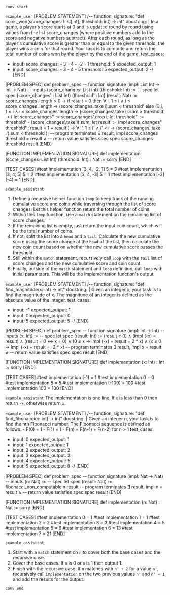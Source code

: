 `conv start`

`example_user`
[PROBLEM STATEMENT]
/--
function_signature: "def coins_won(score_changes: List[int], threshold: int) -> int"
docstring: |
    In a game, a player's score starts at 0 and is updated round by round using values from the list
    score_changes (where positive numbers add to the score and negative numbers subtract).
    After each round, as long as the player's cumulative score is greater than or equal to the given threshold,
    the player wins a coin for that round.
    Your task is to compute and return the total number of coins won by the player by the end of the game.
test_cases:
  - input:
      score_changes:
        - 3
        - 4
        - -2
        - 1
      threshold: 5
    expected_output: 1
  - input:
      score_changes:
        - 3
        - 4
        - 5
      threshold: 5
    expected_output: 2
-/
[END]

[PROBLEM SPEC]
def problem_spec
-- function signature
(impl: List Int → Int → Nat)
-- inputs
(score_changes: List Int)
(threshold: Int) :=
-- spec
let spec (score_changes' : List Int) (threshold' : Int) (result: Nat) :=
score_changes'.length > 0 →
if result = 0 then
  ∀ i, 1 ≤ i ∧ i ≤ score_changes'.length →
  (score_changes'.take i).sum < threshold'
else
  (∃ i, 1 ≤ i ∧ i ≤ score_changes'.length →
  (score_changes'.take i).sum ≥ threshold' →
  ( let score_changes'' := score_changes'.drop i;
    let threshold'' := threshold' - (score_changes'.take i).sum;
    let result' := impl score_changes'' threshold'';
    result = 1 + result') →
  ∀ i', 1 ≤ i' ∧ i' < i → (score_changes'.take i').sum < threshold
  );
-- program terminates
∃ result, impl score_changes threshold = result ∧
-- return value satisfies spec
spec score_changes threshold result
[END]

[FUNCTION IMPLEMENTATION SIGNATURE]
def implementation (score_changes: List Int) (threshold: Int) : Nat :=
sorry
[END]

[TEST CASES]
#test implementation [3, 4, -2, 1] 5 = 3
#test implementation [3, 4, 5] 5 = 2
#test implementation [3, 4, -3] 5 = 1
#test implementation [-3] (-4) = 1
[END]

`example_assistant`
1. Define a recursive helper function `loop` to keep track of the running cumulative score and coins while traversing through the list of score changes. Let this helper function return the total number of coins.
2. Within this `loop` function, use a `match` statement on the remaining list of score changes.
3. If the remaining list is empty, just return the input coin count, which will be the total number of coins.
4. If not, split the list into a `head` and a `tail`. Calculate the new cumulative score using the score change at the `head` of the list, then calculate the new coin count based on whether the new cumulative score passes the threshold.
5. Still within the `match` statement, recursively call `loop` with the `tail` list of score changes and the new cumulative score and coin count.
6. Finally, outside of the `match` statement and `loop` definition, call `loop` with initial parameters. This will be the implementation function's output.

`example_user`
[PROBLEM STATEMENT]
/--
function_signature: "def find_magnitude(x: int) -> int"
docstring: |
    Given an integer x, your task is to find the magnitude of x.
    The magnitude of an integer is defined as the absolute value of the integer.
test_cases:
  - input:
      -1
    expected_output: 1
  - input:
      0
    expected_output: 0
  - input:
      5
    expected_output: 5
-/
[END]

[PROBLEM SPEC]
def problem_spec
-- function signature
(impl: Int → Int)
-- inputs
(x: Int) :=
-- spec
let spec (result: Int) :=
(result ≥ 0) ∧
(impl (-x) = result) ∧
(result = 0 ↔ x = 0) ∧
(0 ≤ x → impl (-x) + result = 2 * x) ∧
(x ≤ 0 → impl (-x) + result = -2 * x)
-- program terminates
∃ result, impl x = result ∧
-- return value satisfies spec
spec result
[END]

[FUNCTION IMPLEMENTATION SIGNATURE]
def implementation (x: Int) : Int :=
sorry
[END]

[TEST CASES]
#test implementation (-1) = 1
#test implementation 0 = 0
#test implementation 5 = 5
#test implementation (-100) = 100
#test implementation 100 = 100
[END]

`example_assistant`
The implementation is one line. If `x` is less than 0 then return `-x`, otherwise return `x`.

`example_user`
[PROBLEM STATEMENT]
/--
function_signature: "def find_fibonacci(n: int) -> int"
docstring: |
    Given an integer n, your task is to find the nth Fibonacci number.
    The Fibonacci sequence is defined as follows:
    - F(0) = 1
    - F(1) = 1
    - F(n) = F(n-1) + F(n-2) for n > 1
test_cases:
  - input:
      0
    expected_output: 1
  - input:
      1
    expected_output: 1
  - input:
      2
    expected_output: 2
  - input:
      3
    expected_output: 3
  - input:
      4
    expected_output: 5
  - input:
      5
    expected_output: 8
-/
[END]

[PROBLEM SPEC]
def problem_spec
-- function signature
(impl: Nat → Nat)
-- inputs
(n: Nat) :=
-- spec
let spec (result: Nat) :=
fibonacci_non_computable n result
-- program terminates
∃ result, impl n = result ∧
-- return value satisfies spec
spec result
[END]

[FUNCTION IMPLEMENTATION SIGNATURE]
def implementation (n: Nat) : Nat :=
sorry
[END]

[TEST CASES]
#test implementation 0 = 1
#test implementation 1 = 1
#test implementation 2 = 2
#test implementation 3 = 3
#test implementation 4 = 5
#test implementation 5 = 8
#test implementation 6 = 13
#test implementation 7 = 21
[END]

`example_assistant`
1. Start with a `match` statement on `n` to cover both the base cases and the recursive case.
2. Cover the base cases. If `n` is 0 or `n` is 1 then output 1.
3. Finish with the recursive case. If `n` matches with `n' + 2` for a value `n'`, recursively call `implementation` on the two previous values `n'` and `n' + 1` and add the results for the output.

`conv end`